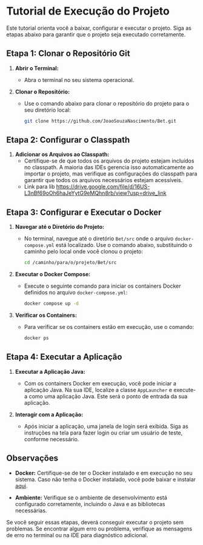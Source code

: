 # Tutorial de Execução do Projeto

Este tutorial orienta você a baixar, configurar e executar o projeto. Siga as etapas abaixo para garantir que o projeto seja executado corretamente.

## Etapa 1: Clonar o Repositório Git

1. **Abrir o Terminal:**
   - Abra o terminal no seu sistema operacional.

2. **Clonar o Repositório:**
   - Use o comando abaixo para clonar o repositório do projeto para o seu diretório local:

     ```sh
     git clone https://github.com/JoaoSouzaNascimento/Bet.git
     ```

## Etapa 2: Configurar o Classpath

1. **Adicionar os Arquivos ao Classpath:**
   - Certifique-se de que todos os arquivos do projeto estejam incluídos no classpath. A maioria das IDEs gerencia isso automaticamente ao importar o projeto, mas verifique as configurações do classpath para garantir que todos os arquivos necessários estejam acessíveis.
   - Link para lib https://drive.google.com/file/d/16US-L3nBf69oOh6haJeYytG9eMQhn8rb/view?usp=drive_link
## Etapa 3: Configurar e Executar o Docker

1. **Navegar até o Diretório do Projeto:**
   - No terminal, navegue até o diretório `Bet/src` onde o arquivo `docker-compose.yml` está localizado. Use o comando abaixo, substituindo o caminho pelo local onde você clonou o projeto:

     ```sh
     cd /caminho/para/o/projeto/Bet/src
     ```

2. **Executar o Docker Compose:**
   - Execute o seguinte comando para iniciar os containers Docker definidos no arquivo `docker-compose.yml`:

     ```sh
     docker compose up -d
     ```


3. **Verificar os Containers:**
   - Para verificar se os containers estão em execução, use o comando:

     ```sh
     docker ps
     ```

## Etapa 4: Executar a Aplicação

1. **Executar a Aplicação Java:**
   - Com os containers Docker em execução, você pode iniciar a aplicação Java. Na sua IDE, localize a classe `AppLauncher` e execute-a como uma aplicação Java. Este será o ponto de entrada da sua aplicação.

2. **Interagir com a Aplicação:**
   - Após iniciar a aplicação, uma janela de login será exibida. Siga as instruções na tela para fazer login ou criar um usuário de teste, conforme necessário.

## Observações

- **Docker:** Certifique-se de ter o Docker instalado e em execução no seu sistema. Caso não tenha o Docker instalado, você pode baixar e instalar [aqui](https://www.docker.com/get-started).

- **Ambiente:** Verifique se o ambiente de desenvolvimento está configurado corretamente, incluindo o Java e as bibliotecas necessárias.

Se você seguir essas etapas, deverá conseguir executar o projeto sem problemas. Se encontrar algum erro ou problema, verifique as mensagens de erro no terminal ou na IDE para diagnóstico adicional.
